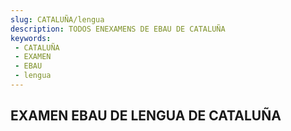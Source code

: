 ```yaml
---
slug: CATALUÑA/lengua
description: TODOS ENEXAMENS DE EBAU DE CATALUÑA
keywords:
 - CATALUÑA
 - EXAMEN
 - EBAU
 - lengua
---
```

## EXAMEN EBAU DE LENGUA DE CATALUÑA
